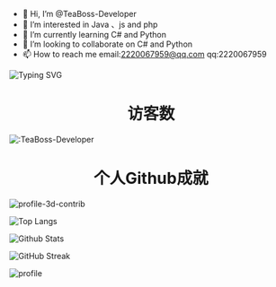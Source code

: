 - 👋 Hi, I’m @TeaBoss-Developer
- 👀 I’m interested in Java 、js and php
- 🌱 I’m currently learning C# and Python
- 💞️ I’m looking to collaborate on C# and Python
- 📫 How to reach me email:2220067959@qq.com  qq:2220067959

![Typing SVG](https://readme-typing-svg.herokuapp.com?color=%23000000&size=35&duration=4000&center=true&vCenter=true&multiline=false&width=500&height=100&lines=Hi👋我是TeaBoss;一名来自山东的高一学生)

<h1 align="center">访客数</h1>

![:TeaBoss-Developer](https://count.getloli.com/get/@TeaBoss-Developer?theme=rule34)

<h1 align="center">个人Github成就</h1>

![profile-3d-contrib](https://TeaBoss-Developer.pages.dev/profile-3d-contrib/profile-night-rainbow.svg)

![Top Langs](https://github-readme-stats.vercel.app/api/top-langs/?username=TeaBoss-Developer&show_icons=true&count_private=true&title_color=000000&text_color=000000&bg_color=50,ff6b6b,ffb56b,ffff66,66ff66,66ffa3,66ffff,6bb5ff,6b6bff,a66bff,ff66ff)

![Github Stats](https://github-readme-stats.vercel.app/api?username=TeaBoss-Developer&title_color=000000&text_color=000000&layout=compact&width=100%&bg_color=30,ff6b6b,ffff66,66ff66,66ffa3,66ffff,6bb5ff,6b6bff,a66bff,ff66ff)

![GitHub Streak](https://github-readme-streak-stats.herokuapp.com?user=TeaBoss-Developer&theme=synthwave&date_format=%5BY.%5Dn.j)

![profile](https://github-profile-trophy.vercel.app/?username=TeaBoss-Developer&margin-w=28)
